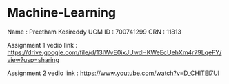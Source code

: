 # Machine-Learning

Name : Preetham Kesireddy
UCM ID : 700741299
CRN : 11813

Assignment 1 vedio link : https://drive.google.com/file/d/13IWvE0ixJUwdHKWeEcUehXm4r79LqeFY/view?usp=sharing

Assignment 2 vedio link : https://www.youtube.com/watch?v=D_CHITEl7UI

